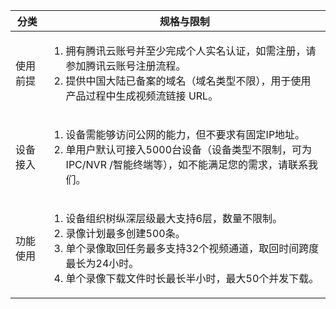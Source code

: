 


<table>
<thead>
<tr><th>分类</th><th>规格与限制</th></tr>
  </thead>
<tbody>
  <tr><td>使用前提</td><td>
  <ol>
  <li>拥有腾讯云账号并至少完成个人实名认证，如需注册，请参加腾讯云账号注册流程。</li>
      <li>提供中国大陆已备案的域名（域名类型不限），用于使用产品过程中生成视频流链接 URL。</li>
  </ol>
  </td></tr>
    <tr><td>设备接入</td><td>
  <ol>
  <li>设备需能够访问公网的能力，但不要求有固定IP地址。</li>
    <li>单用户默认可接入5000台设备（设备类型不限制，可为 IPC/NVR /智能终端等），如不能满足您的需求，请联系我们。</li>
  </ol>
  </td></tr>
  <tr><td>功能使用</td><td>
  <ol>   
      <li>设备组织树纵深层级最大支持6层，数量不限制。</li>
      <li>录像计划最多创建500条。</li>
      <li>单个录像取回任务最多支持32个视频通道，取回时间跨度最长为24小时。</li>
      <li>单个录像下载文件时长最长半小时，最大50个并发下载。</li>
  </ol>
  </td></tr>
  </tbody>
</table>



